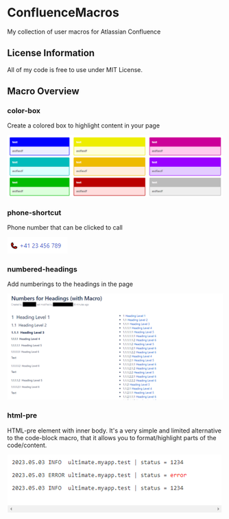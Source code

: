 # ConfluenceMacros
My collection of user macros for Atlassian Confluence

## License Information
All of my code is free to use under MIT License.

## Macro Overview

### color-box
Create a colored box to highlight content in your page

![color-box](/color-box.png)

### phone-shortcut
Phone number that can be clicked to call

![phone-shortcut](/phone-shortcut.png)

### numbered-headings
Add numberings to the headings in the page

![numbered-headings](/numbered-headings.png)

### html-pre
HTML-pre element with inner body. It's a very simple and limited alternative to the code-block macro, that it allows you to format/highlight parts of the code/content.

![html-pre](/html-pre.png)
